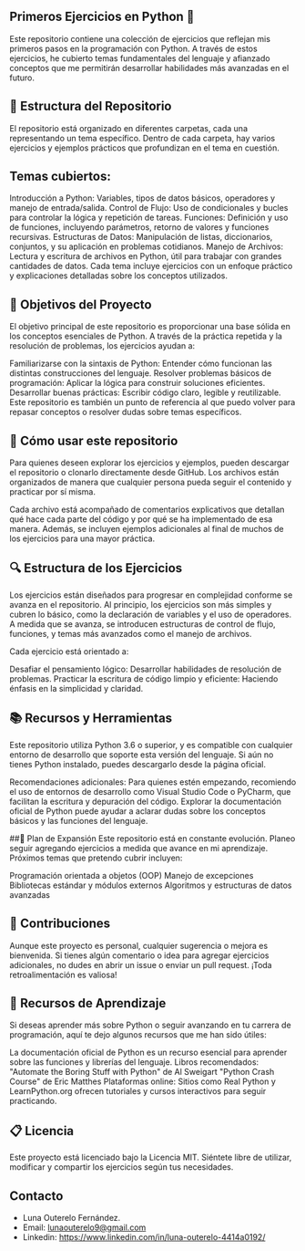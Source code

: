 ## Primeros Ejercicios en Python 🐍
Este repositorio contiene una colección de ejercicios que reflejan mis primeros pasos en la programación con Python. A través de estos ejercicios, he cubierto temas fundamentales del lenguaje y afianzado conceptos que me permitirán desarrollar habilidades más avanzadas en el futuro.

## 📂 Estructura del Repositorio
El repositorio está organizado en diferentes carpetas, cada una representando un tema específico. Dentro de cada carpeta, hay varios ejercicios y ejemplos prácticos que profundizan en el tema en cuestión.

## Temas cubiertos:
Introducción a Python: Variables, tipos de datos básicos, operadores y manejo de entrada/salida.
Control de Flujo: Uso de condicionales y bucles para controlar la lógica y repetición de tareas.
Funciones: Definición y uso de funciones, incluyendo parámetros, retorno de valores y funciones recursivas.
Estructuras de Datos: Manipulación de listas, diccionarios, conjuntos, y su aplicación en problemas cotidianos.
Manejo de Archivos: Lectura y escritura de archivos en Python, útil para trabajar con grandes cantidades de datos.
Cada tema incluye ejercicios con un enfoque práctico y explicaciones detalladas sobre los conceptos utilizados.

## 🎯 Objetivos del Proyecto
El objetivo principal de este repositorio es proporcionar una base sólida en los conceptos esenciales de Python. A través de la práctica repetida y la resolución de problemas, los ejercicios ayudan a:

Familiarizarse con la sintaxis de Python: Entender cómo funcionan las distintas construcciones del lenguaje.
Resolver problemas básicos de programación: Aplicar la lógica para construir soluciones eficientes.
Desarrollar buenas prácticas: Escribir código claro, legible y reutilizable.
Este repositorio es también un punto de referencia al que puedo volver para repasar conceptos o resolver dudas sobre temas específicos.

## 📝 Cómo usar este repositorio
Para quienes deseen explorar los ejercicios y ejemplos, pueden descargar el repositorio o clonarlo directamente desde GitHub. Los archivos están organizados de manera que cualquier persona pueda seguir el contenido y practicar por sí misma.

Cada archivo está acompañado de comentarios explicativos que detallan qué hace cada parte del código y por qué se ha implementado de esa manera. Además, se incluyen ejemplos adicionales al final de muchos de los ejercicios para una mayor práctica.

## 🔍 Estructura de los Ejercicios
Los ejercicios están diseñados para progresar en complejidad conforme se avanza en el repositorio. Al principio, los ejercicios son más simples y cubren lo básico, como la declaración de variables y el uso de operadores. A medida que se avanza, se introducen estructuras de control de flujo, funciones, y temas más avanzados como el manejo de archivos.

Cada ejercicio está orientado a:

Desafiar el pensamiento lógico: Desarrollar habilidades de resolución de problemas.
Practicar la escritura de código limpio y eficiente: Haciendo énfasis en la simplicidad y claridad.

## 📚 Recursos y Herramientas
Este repositorio utiliza Python 3.6 o superior, y es compatible con cualquier entorno de desarrollo que soporte esta versión del lenguaje. Si aún no tienes Python instalado, puedes descargarlo desde la página oficial.

Recomendaciones adicionales:
Para quienes estén empezando, recomiendo el uso de entornos de desarrollo como Visual Studio Code o PyCharm, que facilitan la escritura y depuración del código.
Explorar la documentación oficial de Python puede ayudar a aclarar dudas sobre los conceptos básicos y las funciones del lenguaje.

##🚀 Plan de Expansión
Este repositorio está en constante evolución. Planeo seguir agregando ejercicios a medida que avance en mi aprendizaje. Próximos temas que pretendo cubrir incluyen:

Programación orientada a objetos (OOP)
Manejo de excepciones
Bibliotecas estándar y módulos externos
Algoritmos y estructuras de datos avanzadas

## 🤝 Contribuciones
Aunque este proyecto es personal, cualquier sugerencia o mejora es bienvenida. Si tienes algún comentario o idea para agregar ejercicios adicionales, no dudes en abrir un issue o enviar un pull request. ¡Toda retroalimentación es valiosa!

## 📖 Recursos de Aprendizaje
Si deseas aprender más sobre Python o seguir avanzando en tu carrera de programación, aquí te dejo algunos recursos que me han sido útiles:

La documentación oficial de Python es un recurso esencial para aprender sobre las funciones y librerías del lenguaje.
Libros recomendados:
"Automate the Boring Stuff with Python" de Al Sweigart
"Python Crash Course" de Eric Matthes
Plataformas online: Sitios como Real Python y LearnPython.org ofrecen tutoriales y cursos interactivos para seguir practicando.

## 📋 Licencia
Este proyecto está licenciado bajo la Licencia MIT. Siéntete libre de utilizar, modificar y compartir los ejercicios según tus necesidades.

## Contacto
- Luna Outerelo Fernández.
- Email: lunaouterelo9@gmail.com
- Linkedin: https://www.linkedin.com/in/luna-outerelo-4414a0192/
